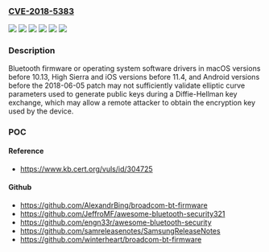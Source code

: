 ### [CVE-2018-5383](https://cve.mitre.org/cgi-bin/cvename.cgi?name=CVE-2018-5383)
![](https://img.shields.io/static/v1?label=Product&message=Android&color=blue)
![](https://img.shields.io/static/v1?label=Product&message=iOS&color=blue)
![](https://img.shields.io/static/v1?label=Product&message=macOS&color=blue)
![](https://img.shields.io/static/v1?label=Version&message=10.13%20High%20Sierra10.13.6%20&color=brighgreen)
![](https://img.shields.io/static/v1?label=Version&message=1111.4%20&color=brighgreen)
![](https://img.shields.io/static/v1?label=Vulnerability&message=CWE-325&color=brighgreen)

### Description

Bluetooth firmware or operating system software drivers in macOS versions before 10.13, High Sierra and iOS versions before 11.4, and Android versions before the 2018-06-05 patch may not sufficiently validate elliptic curve parameters used to generate public keys during a Diffie-Hellman key exchange, which may allow a remote attacker to obtain the encryption key used by the device.

### POC

#### Reference
- https://www.kb.cert.org/vuls/id/304725

#### Github
- https://github.com/AlexandrBing/broadcom-bt-firmware
- https://github.com/JeffroMF/awesome-bluetooth-security321
- https://github.com/engn33r/awesome-bluetooth-security
- https://github.com/samreleasenotes/SamsungReleaseNotes
- https://github.com/winterheart/broadcom-bt-firmware

